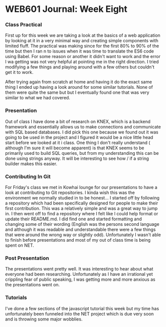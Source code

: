 # WEB601 Journal: Week Eight

### Class Practical
First up for this week we are taking a look at the basics of a web application by looking at it in a very minimal way and creating simple components with limited fluff. The practical was making since for the first 80% to 90% of the time but then I ran n to issues when it was time to translate the ES6 code using Babel. For some reason or another it didn't want to  work and the error I wa getting was not very helpful at pointing me in the right direction. I tried modifying a few things and playing around with a few others but couldn't get it to work. 

After trying again from scratch at home and having it do the exact same thing I ended up having a look around for some similar tutorials. None of them were quite the same but but I eventually found one that was very similar to what we had covered.

### Presentation
Out of class I have done a bit of research on KNEX, which is a backend framework and essentially allows us to make connections and communicate with SQL based databases. I did pick this one because we found out it was going to be used in the project and I figured it would be a nice little head start before we looked at it i class. One thing I don't really understand ( although I'm sure it will become apparent) is that KNEX seems to be primarily used to build SQL queries, but from my understanding this can be done using strings anyway. It will be interesting to see how / if a string builder makes this easier.

### Contributing In Git
For Friday's class we met in Kowhai lounge for our presentations to have a look at contributing to Git repositories. I kinda wish this was the environment we normally studied in to be honest... I started off by following a repository which had been specifically designed for people to make their first contribution. This was a relatively simple and was a great way to jump in. I then went off to find a repository where I felt like I could help format or update their README.md. I did find one and started formatting and changing some of their wording (English was the persons second language and although it was readable and understandable there were a few things that were around the wrong way or slightly odd). Unfortunately I wasn't able to finish before presentations and most of my out of class time is being spent on NET. 

### Post Presentation
The presentations went pretty well. It was interesting to hear about what everyone had been researching. Unfortunately as I have an irrational yet crippling fear of public speaking, I was getting more and more anxious as the presentations went on.

### Tutorials
I've done a few sections of the javascript tutorial this week but my time has unfortunately been funneled into the NET project which is due very soon and is throwing some major wobblies.